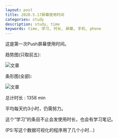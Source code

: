 ```yaml
---
layout: post
title: 2020.5.17屏幕使用时间
categories: study
description: study, time
keywords: time, 学习, 时长, 屏幕, 手机, phone
---
```




这是第一次Push屏幕使用时间。

趋势图(只取前五):

![文章](\images\Time-1.png)

条形图(全部):

![文章](\images\Time-2.png)

总计时长 : 1358 min

平均每天约3小时，仍需努力。

这个“学习”的条目不止会发使用时长，也会有学习笔记。

(PS:写这个数据可视化的程序用了几个小时...)

